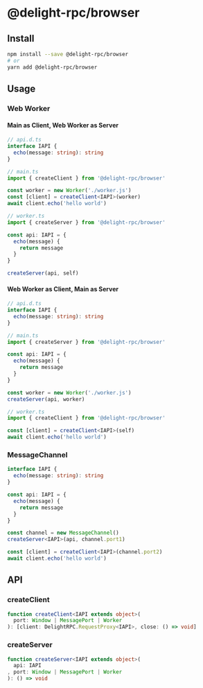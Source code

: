 # @delight-rpc/browser
## Install
```sh
npm install --save @delight-rpc/browser
# or
yarn add @delight-rpc/browser
```

## Usage
### Web Worker
#### Main as Client, Web Worker as Server
```ts
// api.d.ts
interface IAPI {
  echo(message: string): string
}

// main.ts
import { createClient } from '@delight-rpc/browser'

const worker = new Worker('./worker.js')
const [client] = createClient<IAPI>(worker)
await client.echo('hello world')

// worker.ts
import { createServer } from '@delight-rpc/browser'

const api: IAPI = {
  echo(message) {
    return message
  }
}

createServer(api, self)
```

#### Web Worker as Client, Main as Server
```ts
// api.d.ts
interface IAPI {
  echo(message: string): string
}

// main.ts
import { createServer } from '@delight-rpc/browser'

const api: IAPI = {
  echo(message) {
    return message
  }
}

const worker = new Worker('./worker.js')
createServer(api, worker)

// worker.ts
import { createClient } from '@delight-rpc/browser'

const [client] = createClient<IAPI>(self)
await client.echo('hello world')
```

### MessageChannel
```ts
interface IAPI {
  echo(message: string): string
}

const api: IAPI = {
  echo(message) {
    return message
  }
}

const channel = new MessageChannel()
createServer<IAPI>(api, channel.port1)

const [client] = createClient<IAPI>(channel.port2)
await client.echo('hello world')
```

## API
### createClient
```ts
function createClient<IAPI extends object>(
  port: Window | MessagePort | Worker
): [client: DelightRPC.RequestProxy<IAPI>, close: () => void]
```

### createServer
```ts
function createServer<IAPI extends object>(
  api: IAPI
, port: Window | MessagePort | Worker
): () => void
```
